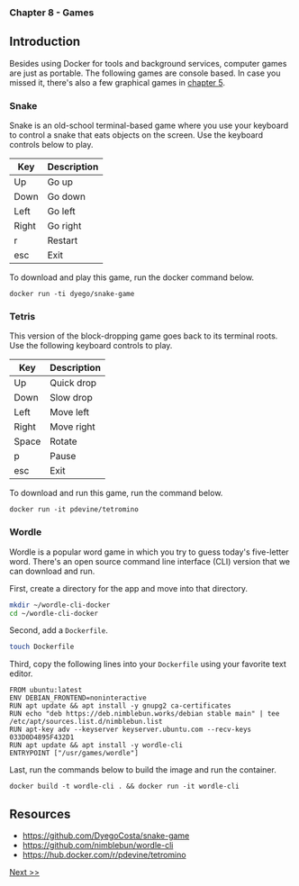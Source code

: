 ### Chapter 8 - Games

## Introduction

Besides using Docker for tools and background services, computer games are just as portable. The following games are console based. In case you missed it, there's also a few graphical games in [chapter 5](050-chapter-05.md).

### Snake

Snake is an old-school terminal-based game where you use your keyboard to control a snake that eats objects on the screen. Use the keyboard controls below to play.

|Key|Description|
|---|---|
|Up|Go up|
|Down|Go down|
|Left|Go left|
|Right|Go right|
|r|Restart|
|esc|Exit|

To download and play this game, run the docker command below.

```
docker run -ti dyego/snake-game
```

### Tetris

This version of the block-dropping game goes back to its terminal roots. Use the following keyboard controls to play.

|Key|Description|
|---|---|
|Up|Quick drop|
|Down|Slow drop|
|Left|Move left|
|Right|Move right|
|Space|Rotate|
|p|Pause|
|esc|Exit|

To download and run this game, run the command below.

```
docker run -it pdevine/tetromino
```

### Wordle

Wordle is a popular word game in which you try to guess today's five-letter word. There's an open source command line interface (CLI) version that we can download and run.

First, create a directory for the app and move into that directory.

```bash
mkdir ~/wordle-cli-docker
cd ~/wordle-cli-docker
```

Second, add a `Dockerfile`.

```bash
touch Dockerfile
```

Third, copy the following lines into your `Dockerfile` using your favorite text editor.

```
FROM ubuntu:latest
ENV DEBIAN_FRONTEND=noninteractive
RUN apt update && apt install -y gnupg2 ca-certificates
RUN echo "deb https://deb.nimblebun.works/debian stable main" | tee /etc/apt/sources.list.d/nimblebun.list
RUN apt-key adv --keyserver keyserver.ubuntu.com --recv-keys 033D0D4895F432D1
RUN apt update && apt install -y wordle-cli
ENTRYPOINT ["/usr/games/wordle"]
```

Last, run the commands below to build the image and run the container.

```
docker build -t wordle-cli . && docker run -it wordle-cli
```

## Resources

* https://github.com/DyegoCosta/snake-game
* https://github.com/nimblebun/wordle-cli
* https://hub.docker.com/r/pdevine/tetromino

[Next >>](090-chapter-09.md)
